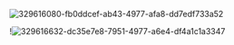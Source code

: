 ![329616080-fb0ddcef-ab43-4977-afa8-dd7edf733a52](https://github.com/user-attachments/assets/47384919-3471-424d-b880-d897afbdfe06)



!![329616632-dc35e7e8-7951-4977-a6e4-df4a1c1a3347](https://github.com/user-attachments/assets/dded275a-72a1-4edd-8a94-e9b81fbbe23d)

